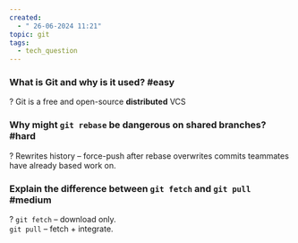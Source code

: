 ```yaml
---
created:
  - " 26-06-2024 11:21"
topic: git
tags:
  - tech_question
---
```

### What is Git and why is it used? #easy
?
Git is a free and open-source **distributed** VCS

### Why might `git rebase` be dangerous on shared branches? #hard
?
Rewrites history – force-push after rebase overwrites commits teammates have already based work on.

### Explain the difference between `git fetch` and `git pull` #medium
?
`git fetch` – download only.  
`git pull`  – fetch + integrate.